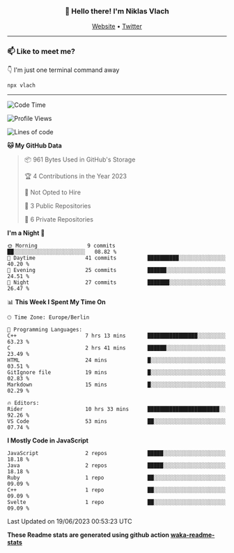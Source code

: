 <h3 align="center">👋 Hello there! I'm Niklas Vlach</h3>
<p align="center">
  <a href="https://niklas-vlach.com">Website</a> •
  <a href="https://twitter.com/NiklasVlach">Twitter</a>
</p>

---

### 📫 Like to meet me?

👇 I'm just one terminal command away

```bash
npx vlach
```

---
<!--START_SECTION:waka-->
![Code Time](http://img.shields.io/badge/Code%20Time-333%20hrs%2011%20mins-blue)

![Profile Views](http://img.shields.io/badge/Profile%20Views-0-blue)

![Lines of code](https://img.shields.io/badge/From%20Hello%20World%20I%27ve%20Written-64.3%20thousand%20lines%20of%20code-blue)

**🐱 My GitHub Data** 

> 📦 961 Bytes Used in GitHub's Storage 
 > 
> 🏆 4 Contributions in the Year 2023
 > 
> 🚫 Not Opted to Hire
 > 
> 📜 3 Public Repositories 
 > 
> 🔑 6 Private Repositories 
 > 
**I'm a Night 🦉** 

```text
🌞 Morning                9 commits           ██░░░░░░░░░░░░░░░░░░░░░░░   08.82 % 
🌆 Daytime                41 commits          ██████████░░░░░░░░░░░░░░░   40.20 % 
🌃 Evening                25 commits          ██████░░░░░░░░░░░░░░░░░░░   24.51 % 
🌙 Night                  27 commits          ███████░░░░░░░░░░░░░░░░░░   26.47 % 
```


📊 **This Week I Spent My Time On** 

```text
🕑︎ Time Zone: Europe/Berlin

💬 Programming Languages: 
C++                      7 hrs 13 mins       ████████████████░░░░░░░░░   63.23 % 
C                        2 hrs 41 mins       ██████░░░░░░░░░░░░░░░░░░░   23.49 % 
HTML                     24 mins             █░░░░░░░░░░░░░░░░░░░░░░░░   03.51 % 
GitIgnore file           19 mins             █░░░░░░░░░░░░░░░░░░░░░░░░   02.83 % 
Markdown                 15 mins             █░░░░░░░░░░░░░░░░░░░░░░░░   02.29 % 

🔥 Editors: 
Rider                    10 hrs 33 mins      ███████████████████████░░   92.26 % 
VS Code                  53 mins             ██░░░░░░░░░░░░░░░░░░░░░░░   07.74 % 
```

**I Mostly Code in JavaScript** 

```text
JavaScript               2 repos             █████░░░░░░░░░░░░░░░░░░░░   18.18 % 
Java                     2 repos             █████░░░░░░░░░░░░░░░░░░░░   18.18 % 
Ruby                     1 repo              ██░░░░░░░░░░░░░░░░░░░░░░░   09.09 % 
C++                      1 repo              ██░░░░░░░░░░░░░░░░░░░░░░░   09.09 % 
Svelte                   1 repo              ██░░░░░░░░░░░░░░░░░░░░░░░   09.09 % 
```




 Last Updated on 19/06/2023 00:53:23 UTC
<!--END_SECTION:waka-->

**These Readme stats are generated using github action [waka-readme-stats](https://github.com/anmol098/waka-readme-stats)**
